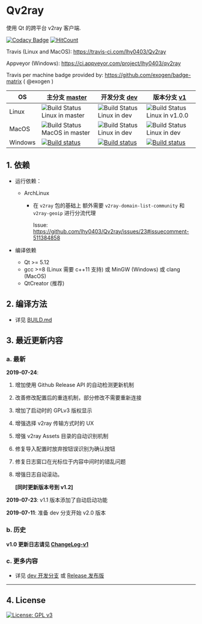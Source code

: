# Qv2ray 

使用 Qt 的跨平台 v2ray 客户端.

[![Codacy Badge](https://api.codacy.com/project/badge/Grade/a034dd186c36408c92ffb04449fb6996)](https://app.codacy.com/app/lhy0403/Qv2ray?utm_source=github.com&utm_medium=referral&utm_content=lhy0403/Qv2ray&utm_campaign=Badge_Grade_Dashboard) [![HitCount](http://hits.dwyl.io/lhy0403/Qv2ray.svg)](http://hits.dwyl.io/lhy0403/Qv2ray) 

Travis (Linux and MacOS): https://travis-ci.com/lhy0403/Qv2ray

Appveyor (Windows): https://ci.appveyor.com/project/lhy0403/qv2ray

Travis per machine badge provided by: https://github.com/exogen/badge-matrix ( @exogen )

| OS      | 主分支 [master](https://github.com/lhy0403/Qv2ray/tree/master) | 开发分支 [dev](https://github.com/lhy0403/Qv2ray/tree/dev)   | 版本分支 [v1](https://github.com/lhy0403/Qv2ray/tree/version-v1) |
| ------- | ------------------------------------------------------------ | ------------------------------------------------------------ | ------------------------------------------------------------ |
| Linux   | ![Build Status Linux in master](http://badges.herokuapp.com/travis.com/lhy0403/Qv2ray?style=flat-square&env=BADGE=linux&label=Linux-master&branch=master) | ![Build Status Linux in dev](http://badges.herokuapp.com/travis.com/lhy0403/Qv2ray?style=flat-square&env=BADGE=linux&label=Linux-dev&branch=dev) | ![Build Status Linux in v1.0.0](http://badges.herokuapp.com/travis.com/lhy0403/Qv2ray?style=flat-square&env=BADGE=linux&label=Linux-v1&branch=version-v1) |
| MacOS   | ![Build Status MacOS in master](http://badges.herokuapp.com/travis.com/lhy0403/Qv2ray?style=flat-square&env=BADGE=osx&label=MacOS-master&branch=master) | ![Build Status Linux in dev](http://badges.herokuapp.com/travis.com/lhy0403/Qv2ray?style=flat-square&env=BADGE=osx&label=MacOS-dev&branch=dev) | ![Build Status Linux in dev](http://badges.herokuapp.com/travis.com/lhy0403/Qv2ray?style=flat-square&env=BADGE=osx&label=MacOS-v1&branch=version-v1) |
| Windows | [![Build status](https://ci.appveyor.com/api/projects/status/i1l524ws0hiitpm4/branch/master?svg=true)](https://ci.appveyor.com/project/lhy0403/qv2ray/branch/master) | [![Build status](https://ci.appveyor.com/api/projects/status/i1l524ws0hiitpm4/branch/dev?svg=true)](https://ci.appveyor.com/project/lhy0403/qv2ray/branch/dev) | [![Build status](https://ci.appveyor.com/api/projects/status/i1l524ws0hiitpm4/branch/version-v1?svg=true)](https://ci.appveyor.com/project/lhy0403/qv2ray/branch/version-v1) |

## 1. 依赖

- 运行依赖：

  - ArchLinux

    - 在 `v2ray` 包的基础上 额外需要 `v2ray-domain-list-community` 和 `v2ray-geoip` 进行分流代理

      Issue: https://github.com/lhy0403/Qv2ray/issues/23#issuecomment-511384858 

- 编译依赖

  - Qt >= 5.12
  - gcc >=8 (Linux 需要 c++11 支持) 或 MinGW (Windows) 或 clang (MacOS)
  - QtCreator (推荐)

## 2. 编译方法

 - 详见 [BUILD.md](BUILD.md)

## 3. 最近更新内容

### a. 最新

**2019-07-24**:

1. 增加使用 Github Release API 的自动检测更新机制

2. 改善修改配置后的重连机制，部分修改不需要重新连接

3. 增加了启动时的 GPLv3 版权显示

4. 增强选择 v2ray 传输方式时的 UX

5. 增强 v2ray Assets 目录的自动识别机制

6. 修复导入配置时放弃按钮误识别为确认按钮

7. 修复日志窗口在光标位于内容中间时的错乱问题

8. 增强日志自动滚动。

   **[同时更新版本号到 v1.2]**

**2019-07-23**: v1.1 版本添加了自动启动功能

**2019-07-11**: 准备 dev 分支开始 v2.0 版本

### b. 历史

**v1.0 更新日志请见 [ChangeLog-v1](./ChangeLogs/CHANGELOG-v1.0.md)**

### c. 更多内容

- 详见 [dev 开发分支](https://github.com/lhy0403/Qv2ray/tree/dev) 或 [Release 发布版](https://github.com/lhy0403/Qv2ray/releases)

----------------------

## 4. License

[![License: GPL v3](https://img.shields.io/badge/License-GPL%20v3-blue.svg)](https://www.gnu.org/licenses/gpl-3.0)
